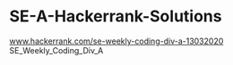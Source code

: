 # SE-A-Hackerrank-Solutions
www.hackerrank.com/se-weekly-coding-div-a-13032020
SE_Weekly_Coding_Div_A
